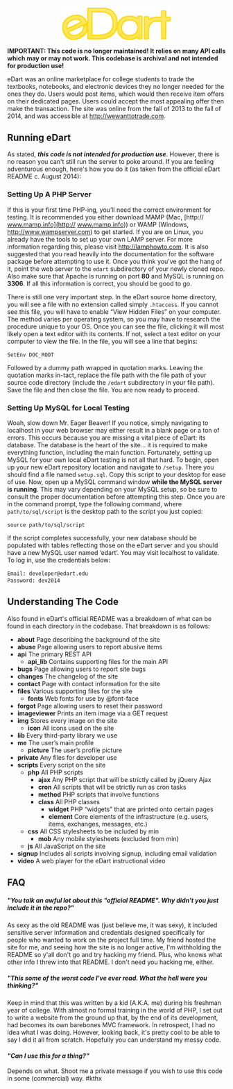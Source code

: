 <p align="center"><img src="img/logo.png" width="250px"></p>

**IMPORTANT: This code is no longer maintained! It relies on many API calls which may or may not work. This codebase is archival and not intended for production use!**

eDart was an online marketplace for college students to trade the textbooks, notebooks, and electronic devices they no longer needed for the ones they do. Users would post items, which would then receive item offers on their dedicated pages. Users could accept the most appealing offer then make the transaction. The site was online from the fall of 2013 to the fall of 2014, and was accessible at http://wewanttotrade.com.

Running eDart
-------------
As stated, ***this code is not intended for production use***. However, there is no reason you can't still run the server to poke around. If you are feeling adventurous enough, here's how you do it (as taken from the official eDart README c. August 2014):

### Setting Up A PHP Server

If this is your first time PHP-ing, you’ll need the correct environment for testing. It is recommended you either download MAMP (Mac, [http:// www.mamp.info](http:// www.mamp.info)) or WAMP (Windows, http://www.wampserver.com) to get started. If you are on Linux, you already have the tools to set up your own LAMP server. For more information regarding this, please visit http://lamphowto.com. It is also suggested that you read heavily into the documentation for the software package before attempting to use it. Once you think you’ve got the hang of it, point the web server to the `edart` subdirectory of your newly cloned repo. Also make sure that Apache is running on port **80** and MySQL is running on **3306**. If all this information is correct, you should be good to go.

There is still one very important step. In the eDart source home directory, you will see a file with no extension called simply `.htaccess`. If you cannot see this file, you will have to enable “View Hidden Files” on your computer. The method varies per operating system, so you may have to research the procedure unique to your OS. Once you can see the file, clicking it will most likely open a text editor with its contents. If not, select a text editor on your computer to view the file. In the file, you will see a line that begins:

    SetEnv DOC_ROOT

Followed by a dummy path wrapped in quotation marks. Leaving the quotation marks in-tact, replace the file path with the file path of your source code directory (include the `/edart` subdirectory in your file path). Save the file and then close the file. You are now ready to proceed.

### Setting Up MySQL for Local Testing

Woah, slow down Mr. Eager Beaver! If you notice, simply navigating to localhost in your web browser may either result in a blank page or a ton of errors. This occurs because you are missing a vital piece of eDart: its database. The database is the heart of the site… it is required to make everything function, including the main function. Fortunately, setting up MySQL for your own local eDart testing is not all that hard.
To begin, open up your new eDart repository location and navigate to        `/setup`. There you should find a file named `setup.sql`. Copy this script to your desktop for ease of use. Now, open up a MySQL command window **while the MySQL server is running**. This may vary depending on your MySQL setup, so be sure to consult the proper documentation before attempting this step. Once you are in the command prompt, type the following command, where `path/to/sql/script` is the desktop path to the script you just copied:

    source path/to/sql/script

If the script completes successfully, your new database should be populated with tables reflecting those on the eDart server and you should have a new MySQL user named ‘edart’. You may visit localhost to validate. To log in, use the credentials below:

    Email: developer@edart.edu
    Password: dev2014

Understanding The Code
----------------------
Also found in eDart's official README was a breakdown of what can be found in each directory in the codebase. That breakdown is as follows:

- **about** Page describing the background of the site
- **abuse** Page allowing users to report abusive items
- **api** The primary REST API
    - **api_lib** Contains supporting files for the main API
- **bugs** Page allowing users to report site bugs
- **changes** The changelog of the site
- **contact** Page with contact information for the site
- **files** Various supporting files for the site
    - **fonts** Web fonts for use by @font-face
- **forgot** Page allowing users to reset their password
- **imageviewer** Prints an item image via a GET request
- **img** Stores every image on the site
    - **icon** All icons used on the site
- **lib** Every third-party library we use
- **me** The user’s main profile
    - **picture** The user’s profile picture
- **private** Any files for developer use
- **scripts** Every script on the site
    - **php** All PHP scripts
        - **ajax** Any PHP script that will be strictly called by jQuery Ajax
        - **cron** All scripts that will be strictly run as cron tasks
        - **method** PHP scripts that involve functions
        - **class** All PHP classes
            - **widget** PHP “widgets” that are printed onto certain pages
            - **element** Core elements of the infrastructure (e.g. users, items, exchanges, messages, etc.)
    - **css** All CSS stylesheets to be included by min
        - **mob** Any mobile stylesheets (excluded from min)
    - **js** All JavaScript on the site
- **signup** Includes all scripts involving signup, including email validation
- **video** A web player for the eDart instructional video

FAQ
---

##### _"You talk an awful lot about this "official README". Why didn't you just include it in the repo?"_

As sexy as the old README was (just believe me, it was sexy), it included sensitive server information and credentials designed specifically for people who wanted to work on the project full time. My friend hosted the site for me, and seeing how the site is no longer active, I'm withholding the README so y'all don't go and try hacking my friend. Plus, who knows what other info I threw into that README. I don't need you hacking me, either.

##### _"This some of the worst code I've ever read. What the hell were you thinking?"_

Keep in mind that this was written by a kid (A.K.A. me) during his freshman year of college. With almost no formal training in the world of PHP, I set out to write a website from the ground up that, by the end of its development, had becomes its own barebones MVC framework. In retrospect, I had no idea what I was doing. However, looking back, it's pretty cool to be able to say I did it all from scratch. Hopefully you can understand my messy code.

#### _"Can I use this for a thing?"_
Depends on what. Shoot me a private message if you wish to use this code in some (commercial) way. #kthx
